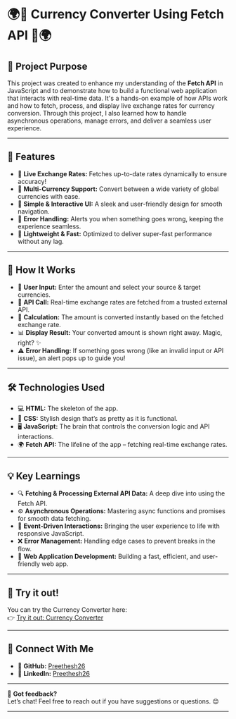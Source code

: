 # 🌍💱 **Currency Converter Using Fetch API** 💱🌍

## 🎯 **Project Purpose**  
This project was created to enhance my understanding of the **Fetch API** in JavaScript and to demonstrate how to build a functional web application that interacts with real-time data. It's a hands-on example of how APIs work and how to fetch, process, and display live exchange rates for currency conversion. Through this project, I also learned how to handle asynchronous operations, manage errors, and deliver a seamless user experience.

---

## 🚀 **Features**  
- 🌟 **Live Exchange Rates:** Fetches up-to-date rates dynamically to ensure accuracy!  
- 🌟 **Multi-Currency Support:** Convert between a wide variety of global currencies with ease.  
- 🌟 **Simple & Interactive UI:** A sleek and user-friendly design for smooth navigation.  
- 🌟 **Error Handling:** Alerts you when something goes wrong, keeping the experience seamless.  
- 🌟 **Lightweight & Fast:** Optimized to deliver super-fast performance without any lag.

---

## 🔧 **How It Works**  
- 📝 **User Input:** Enter the amount and select your source & target currencies.  
- 🔄 **API Call:** Real-time exchange rates are fetched from a trusted external API.  
- 💸 **Calculation:** The amount is converted instantly based on the fetched exchange rate.  
- 📊 **Display Result:** Your converted amount is shown right away. Magic, right? ✨  
- ⚠️ **Error Handling:** If something goes wrong (like an invalid input or API issue), an alert pops up to guide you!

---

## 🛠️ **Technologies Used**  
- 💻 **HTML:** The skeleton of the app.  
- 🎨 **CSS:** Stylish design that’s as pretty as it is functional.  
- 🖥️ **JavaScript:** The brain that controls the conversion logic and API interactions.  
- 🌍 **Fetch API:** The lifeline of the app – fetching real-time exchange rates.

---

## 💡 **Key Learnings**  
- 🔍 **Fetching & Processing External API Data:** A deep dive into using the Fetch API.  
- ⚙️ **Asynchronous Operations:** Mastering async functions and promises for smooth data fetching.  
- 💬 **Event-Driven Interactions:** Bringing the user experience to life with responsive JavaScript.  
- ❌ **Error Management:** Handling edge cases to prevent breaks in the flow.  
- 🚀 **Web Application Development:** Building a fast, efficient, and user-friendly web app.


---

## 🔗 **Try it out!**  
You can try the Currency Converter here:  
👉 [Try it out: Currency Converter](https://preethesh26.github.io/Tic_Tac_Toe-Game/)

---


## 🔗 **Connect With Me**  
- 💼 **GitHub:** [Preethesh26](https://github.com/Preethesh26)  
- 👔 **LinkedIn:** [Preethesh26](https://www.linkedin.com/in/Preethesh26/)

---

💌 **Got feedback?**  
Let’s chat! Feel free to reach out if you have suggestions or questions. 😊

---

